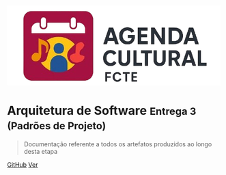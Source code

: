 
![logo](./assets/logo.png)
# Arquitetura de Software <small>Entrega 3 (Padrões de Projeto)</small>

> Documentação referente a todos os artefatos produzidos ao longo desta etapa

[GitHub](https://github.com/UnBArqDsw2025-1-Turma02/2025.1-T02-G4_AgendaFCTE_Entrega_03)
[Ver](#agendafcte)
